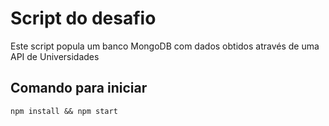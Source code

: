 # Script do desafio

Este script popula um banco MongoDB com dados obtidos através de uma API de Universidades


## Comando para iniciar

```
npm install && npm start
```
